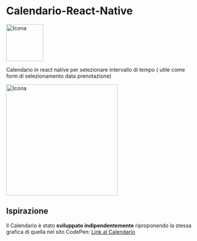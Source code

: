 # Calendario-React-Native

<img src="https://github.com/vittorioPiotti/Calendario-React-Native/blob/main/icona.png" alt="Icona" width="100"/>

Calendario in react native per selezionare intervallo di tempo ( utile come form di selezionamento data prenotazione)


<img src="https://github.com/vittorioPiotti/Calendario-React-Native/blob/main/calendar.gif" alt="Icona" width="300"/>


## Ispirazione

Il Calendario è stato **sviluppato indipendentemente** riproponendo la stessa grafica di quella nel sito CodePen: [Link al Calendario](https://codepen.io/sawyer22/pen/ddYroL) 








